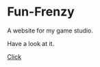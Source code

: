 # Fun-Frenzy
A website for my game studio.

Have a look at it.

[Click](https://funfrenzy.sahajbamba.me)
